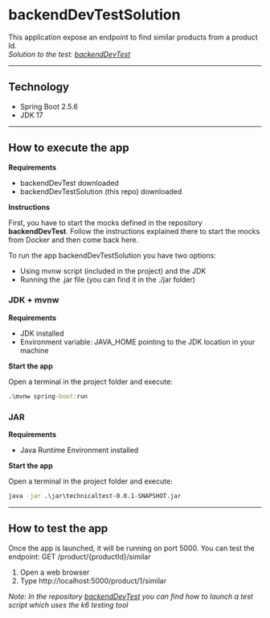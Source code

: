 # backendDevTestSolution

This application expose an endpoint to find similar products from a product Id.   
*Solution to the test: [backendDevTest](https://github.com/dalogax/backendDevTest)*  


---
## Technology

- Spring Boot 2.5.6
- JDK 17

---
## How to execute the app

**Requirements**

- backendDevTest downloaded
- backendDevTestSolution (this repo) downloaded

**Instructions**

First, you have to start the mocks defined in the repository **backendDevTest**.
Follow the instructions explained there to start the mocks from Docker and then come back here.

To run the app backendDevTestSolution you have two options:

- Using mvnw script (included in the project) and the JDK
- Running the .jar file (you can find it in the ./jar folder)

### JDK + mvnw 

**Requirements**

* JDK installed
* Environment variable: JAVA_HOME pointing to the JDK location in your machine

**Start the app**

Open a terminal in the project folder and execute:
```cmd
.\mvnw spring-boot:run
```

### JAR

**Requirements**

- Java Runtime Environment installed

**Start the app**

Open a terminal in the project folder and execute:
```cmd
java -jar .\jar\technicaltest-0.0.1-SNAPSHOT.jar
```

---
## How to test the app

Once the app is launched, it will be running on port 5000.
You can test the endpoint: GET /product/{productId}/similar

1. Open a web browser
2. Type http://localhost:5000/product/1/similar

*Note: In the repository [backendDevTest](https://github.com/dalogax/backendDevTest) you can find how to launch a test script which uses the k6 testing tool* 
